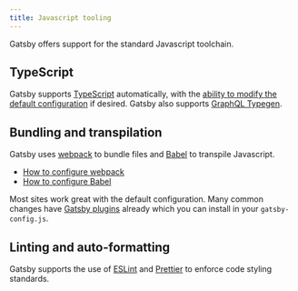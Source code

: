 ```yaml
---
title: Javascript tooling
---
```


Gatsby offers support for the standard Javascript toolchain.

## TypeScript

Gatsby supports [TypeScript](https://www.typescriptlang.org/) automatically, with the [ability to modify the default configuration](/plugins/gatsby-plugin-typescript/) if desired. Gatsby also supports [GraphQL Typegen](/docs/how-to/local-development/graphql-typegen).

## Bundling and transpilation

Gatsby uses [webpack](https://webpack.js.org/) to bundle files and [Babel](https://babeljs.io/) to transpile Javascript.

- [How to configure webpack](/docs/how-to/custom-configuration/add-custom-webpack-config/)
- [How to configure Babel](/docs/how-to/custom-configuration/babel/)

Most sites work great with the default configuration. Many common changes have [Gatsby plugins](/plugins) already which you can install in your `gatsby-config.js`.

## Linting and auto-formatting

Gatsby supports the use of [ESLint](https://www.gatsbyjs.com/docs/how-to/custom-configuration/eslint/) and [Prettier](https://prettier.io/) to enforce code styling standards.
